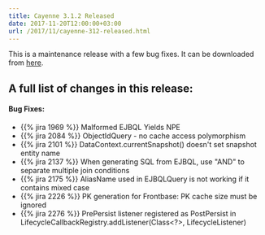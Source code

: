 ```yaml
---
title: Cayenne 3.1.2 Released
date: 2017-11-20T12:00:00+03:00
url: /2017/11/cayenne-312-released.html
--- 
```

This is a maintenance release with a few bug fixes.
It can be downloaded from [here](/download.html).

<div class="pb-3"><!-- gap 3rem --></div>
<h2 class="text-center">A full list of changes in this release:</h2>
<div class="pb-2"><!-- gap 2rem --></div>

#### Bug Fixes:

* {{% jira 1969 %}} Malformed EJBQL Yields NPE
* {{% jira 2084 %}} ObjectIdQuery - no cache access polymorphism
* {{% jira 2101 %}} DataContext.currentSnapshot() doesn't set snapshot entity name
* {{% jira 2137 %}} When generating SQL from EJBQL, use "AND" to separate multiple join conditions
* {{% jira 2175 %}} AliasName used in EJBQLQuery is not working if it contains mixed case
* {{% jira 2226 %}} PK generation for Frontbase: PK cache size must be ignored
* {{% jira 2276 %}} PrePersist listener registered as PostPersist in LifecycleCallbackRegistry.addListener(Class<?>, LifecycleListener)